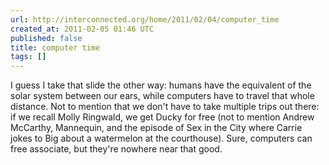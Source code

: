 ```yaml
---
url: http://interconnected.org/home/2011/02/04/computer_time
created_at: 2011-02-05 01:46 UTC
published: false
title: computer time
tags: []
---
```


I guess I take that slide the other way: humans have the equivalent of the solar system between our ears, while computers have to travel that whole distance. Not to mention that we don't have to take multiple trips out there: if we recall Molly Ringwald, we get Ducky for free (not to mention Andrew McCarthy, Mannequin, and the episode of Sex in the City where Carrie jokes to Big about a watermelon at the courthouse). Sure, computers can free associate, but they're nowhere near that good.
